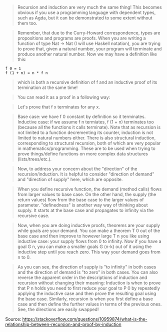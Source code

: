 > Recursion and induction are very much the same thing! This becomes obvious if you use a programming language with dependent types, such as Agda, but it can be demonstrated to some extent without them too.

> Remember, that due to the Curry-Howard correspondence, types are propositions and programs are proofs. When you are writing a function of type Nat -> Nat (I will use Haskell notation), you are trying to prove that, given a natural number, your program will terminate and produce another natural number. Now we may have a definition like this:
```
f 0 = 1
f (1 + n) = n * f n
```

> which is both a recursive definition of f and an inductive proof of its termination at the same time!

> You can read it as a proof in a following way:

> Let's prove that f x terminates for any x.

> Base case: we have f 0 constant by definition so it terminates.
> Inductive case: if we assume f n termiates, f (1 + n) terminates too (because all the functions it calls terminate).
> Note that as recursion is not limited to a function decrementing its counter, induction is not limited to natural numbers either. There is also structural induction, corresponding to structural recursion, both of which are very popular in mathematics/programming. These are to be used when trying to prove things/define functions on more complex data structures (lists/trees/etc.).

> Now, to address your concern about the "direction" of the recursion/induction. It is helpful to consider "direction of demand" and "direction of supply" here, which are opposite.

> When you define recursive function, the demand (method calls) flows from larger values to base case. On the other hand, the supply (the return values) flow from the base case to the larger values of parameter. "definedness" is another way way of thinking about supply. It starts at the base case and propagates to infinity via the recursive case.

> Now, when you are doing inductive proofs, theorems are your supply while goals are your demand. You can make a theorem T 0 out of the base case and then improve to however large T n you like using inductive case: your supply flows from 0 to infinity. Now if you have a goal G n, you can make a smaller goals G (n-k) out of it using the inductive step until you reach zero. This way your demand goes from n to 0.

> As you can see, the direction of supply is "to infinity" in both cases and the direction of demand is "to zero" in both cases.
> You can also reverse the apparent order in the descriptions of induction and recursion without changing their meaning:
> Induction is when to prove that P n holds you need to first reduce your goal to P 0 by repeatedly applying the inductive case and then prove the resulting goal using the base case.
> Similarly, recursion is when you first define a base case and then define the further values in terms of the previous ones. See, the directions are easily swapped!

Source: https://stackoverflow.com/questions/10959874/what-is-the-relationship-between-recursion-and-proof-by-induction
